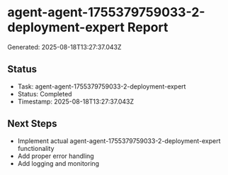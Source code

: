 # agent-agent-1755379759033-2-deployment-expert Report

Generated: 2025-08-18T13:27:37.043Z

## Status
- Task: agent-agent-1755379759033-2-deployment-expert
- Status: Completed
- Timestamp: 2025-08-18T13:27:37.043Z

## Next Steps
- Implement actual agent-agent-1755379759033-2-deployment-expert functionality
- Add proper error handling
- Add logging and monitoring
